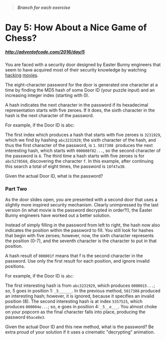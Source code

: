 > ##### Branch for each exercise

# Day 5: How About a Nice Game of Chess?
##### http://adventofcode.com/2016/day/5

You are faced with a security door designed by Easter Bunny engineers that seem to have acquired most of their security knowledge by watching [hacking](https://en.wikipedia.org/wiki/Hackers_(film)) [movies](https://en.wikipedia.org/wiki/WarGames).

The eight-character password for the door is generated one character at a time by finding the MD5 hash of some Door ID (your puzzle input) and an increasing integer index (starting with 0).

A hash indicates the next character in the password if its hexadecimal representation starts with five zeroes. If it does, the sixth character in the hash is the next character of the password.

For example, if the Door ID is abc:

The first index which produces a hash that starts with five zeroes is `3231929`, which we find by hashing `abc3231929`; the sixth character of the hash, and thus the first character of the password, is `1`.
`5017308 `produces the next interesting hash, which starts with `000008f82...`, so the second character of the password is `8`.
The third time a hash starts with five zeroes is for `abc5278568`, discovering the character `f`.
In this example, after continuing this search a total of eight times, the password is `18f47a30`.

Given the actual Door ID, what is the password?


### Part Two

As the door slides open, you are presented with a second door that uses a slightly more inspired security mechanism. Clearly unimpressed by the last version (in what movie is the password decrypted in order?!), the Easter Bunny engineers have worked out a better solution.

Instead of simply filling in the password from left to right, the hash now also indicates the position within the password to fill. You still look for hashes that begin with five zeroes; however, now, the sixth character represents the position (0-7), and the seventh character is the character to put in that position.

A hash result of `000001f` means that f is the second character in the password. Use only the first result for each position, and ignore invalid positions.

For example, if the Door ID is `abc`:

The first interesting hash is from `abc3231929`, which produces `0000015...`; so, 5 goes in position 1: `_5______`.
In the previous method, `5017308` produced an interesting hash; however, it is ignored, because it specifies an invalid position (8).
The second interesting hash is at index `5357525`, which produces `000004e...`; so, e goes in position 4: `_5__e___`.
You almost choke on your popcorn as the final character falls into place, producing the password `05ace8e3`.

Given the actual Door ID and this new method, what is the password? Be extra proud of your solution if it uses a cinematic "decrypting" animation.
